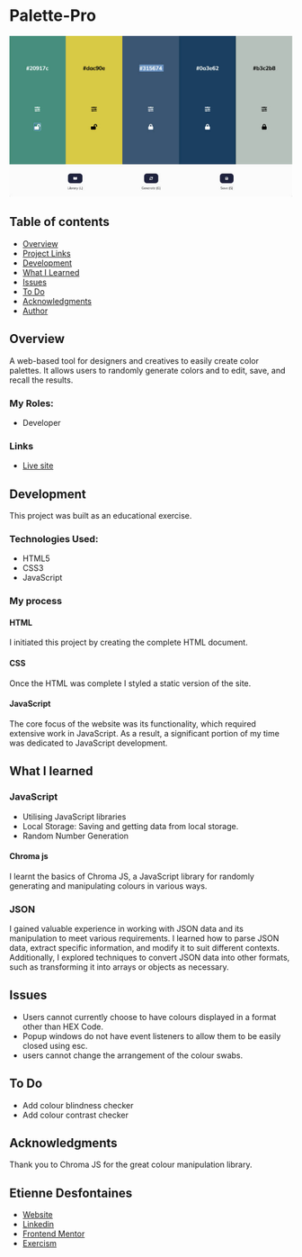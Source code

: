 # Palette-Pro

![](./images/screenshot.jpg)

## Table of contents

- [Overview](#overview)
- [Project Links](#links)
- [Development](#development)
- [What I Learned](#what-i-learned)
- [Issues](#issues)
- [To Do](#to-do)
- [Acknowledgments](#acknowledgments)
- [Author](#etienne-desfontaines)

## Overview

A web-based tool for designers and creatives to easily create color palettes. It allows users to randomly generate colors and to edit, save, and recall the results.

### My Roles:

- Developer

### Links

- [Live site](https://palette-pro.netlify.app/)

## Development

This project was built as an educational exercise.

### Technologies Used:

- HTML5
- CSS3
- JavaScript

### My process

#### HTML

I initiated this project by creating the complete HTML document.

#### CSS

Once the HTML was complete I styled a static version of the site.

#### JavaScript

The core focus of the website was its functionality, which required extensive work in JavaScript. As a result, a significant portion of my time was dedicated to JavaScript development.

## What I learned

### JavaScript

- Utilising JavaScript libraries
- Local Storage: Saving and getting data from local storage.
- Random Number Generation

#### Chroma js

I learnt the basics of Chroma JS, a JavaScript library for randomly generating and manipulating colours in various ways.

### JSON

I gained valuable experience in working with JSON data and its manipulation to meet various requirements. I learned how to parse JSON data, extract specific information, and modify it to suit different contexts. Additionally, I explored techniques to convert JSON data into other formats, such as transforming it into arrays or objects as necessary.

## Issues

- Users cannot currently choose to have colours displayed in a format other than HEX Code.
- Popup windows do not have event listeners to allow them to be easily closed using esc.
- users cannot change the arrangement of the colour swabs.

## To Do

- Add colour blindness checker
- Add colour contrast checker

## Acknowledgments

Thank you to Chroma JS for the great colour manipulation library.

## Etienne Desfontaines

- [Website](https://etiennedesfontaines.com/)
- [Linkedin](https://www.linkedin.com/in/etienne-desfontaines-818349284/)
- [Frontend Mentor](https://www.frontendmentor.io/profile/etiennedesfontaines)
- [Exercism](https://exercism.io/profiles/etiennedesfontaines)
